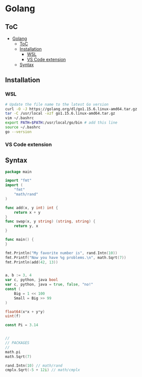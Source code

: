 # Golang

## ToC

- [Golang](#golang)
  - [ToC](#toc)
  - [Installation](#installation)
    - [WSL](#wsl)
    - [VS Code extension](#vs-code-extension)
  - [Syntax](#syntax)

## Installation

### WSL

```sh
# Update the file name to the latest Go version
curl -O -J https://golang.org/dl/go1.15.6.linux-amd64.tar.gz
tar -C /usr/local -xzf go1.15.6.linux-amd64.tar.gz
vim ~/.bashrc
export PATH=$PATH:/usr/local/go/bin # add this line
source ~/.bashrc
go --version
```

### VS Code extension


## Syntax

```go
package main

import "fmt"
import (
	"fmt"
	"math/rand"
)

func add(x, y int) int {
	return x + y
}
func swap(x, y string) (string, string) {
	return y, x
}

func main() {
}

fmt.Println("My favorite number is", rand.Intn(10))
fmt.Printf("Now you have %g problems.\n", math.Sqrt(7))
fmt.Println(add(42, 13))


a, b := 3, 4
var c, python, java bool
var c, python, java = true, false, "no!"
const (
	Big = 1 << 100
	Small = Big >> 99
)

float64(x*x + y*y)
uint(f)

const Pi = 3.14


//
// PACKAGES
//
math.pi
math.Sqrt(7)

rand.Intn(10) // math/rand
cmplx.Sqrt(-5 + 12i) // math/cmplx

```
